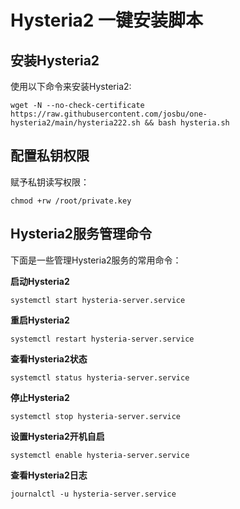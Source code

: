 # Hysteria2 一键安装脚本

## 安装Hysteria2
使用以下命令来安装Hysteria2:

```
wget -N --no-check-certificate https://raw.githubusercontent.com/josbu/one-hysteria2/main/hysteria222.sh && bash hysteria.sh
```

## 配置私钥权限
赋予私钥读写权限：

```
chmod +rw /root/private.key
```

## Hysteria2服务管理命令
下面是一些管理Hysteria2服务的常用命令：

**启动Hysteria2**
```
systemctl start hysteria-server.service
```

**重启Hysteria2**
```
systemctl restart hysteria-server.service
```

**查看Hysteria2状态**
```
systemctl status hysteria-server.service
```

**停止Hysteria2**
```
systemctl stop hysteria-server.service
```

**设置Hysteria2开机自启**
```
systemctl enable hysteria-server.service
```

**查看Hysteria2日志**
```
journalctl -u hysteria-server.service
```
```
